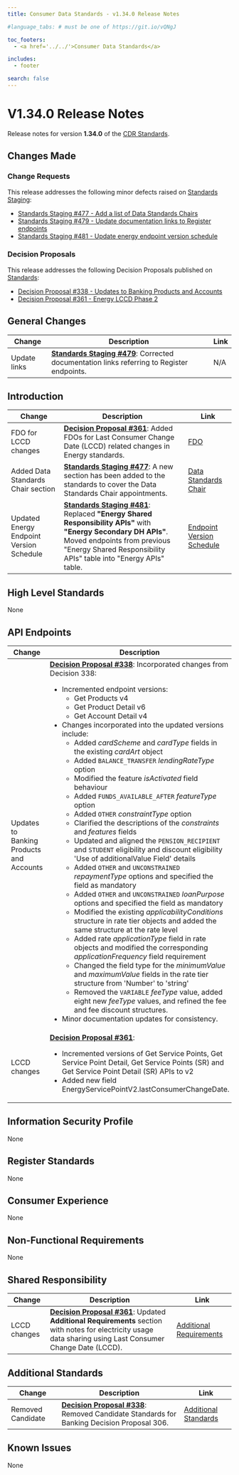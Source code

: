 ```yaml
---
title: Consumer Data Standards - v1.34.0 Release Notes

#language_tabs: # must be one of https://git.io/vQNgJ

toc_footers:
  - <a href='../../'>Consumer Data Standards</a>

includes:
  - footer

search: false
---
```


# V1.34.0 Release Notes
Release notes for version **1.34.0** of the [CDR Standards](../../).

## Changes Made
### Change Requests

This release addresses the following minor defects raised on [Standards Staging](https://github.com/ConsumerDataStandardsAustralia/standards-staging/issues):

- [Standards Staging #477 - Add a list of Data Standards Chairs](https://github.com/ConsumerDataStandardsAustralia/standards-staging/issues/477)
- [Standards Staging #479 - Update documentation links to Register endpoints](https://github.com/ConsumerDataStandardsAustralia/standards-staging/issues/479)
- [Standards Staging #481 - Update energy endpoint version schedule](https://github.com/ConsumerDataStandardsAustralia/standards-staging/issues/481)


### Decision Proposals
This release addresses the following Decision Proposals published on [Standards](https://github.com/ConsumerDataStandardsAustralia/standards/issues):

- [Decision Proposal #338 - Updates to Banking Products and Accounts](https://github.com/ConsumerDataStandardsAustralia/standards/issues/338)
- [Decision Proposal #361 - Energy LCCD Phase 2](https://github.com/ConsumerDataStandardsAustralia/standards/issues/361)


## General Changes
|Change|Description|Link|
|------|-----------|----|
| Update links | [**Standards Staging #479**](https://github.com/ConsumerDataStandardsAustralia/standards-staging/issues/479): Corrected documentation links referring to Register endpoints. | N/A


## Introduction
|Change|Description|Link|
|------|-----------|----|
| FDO for LCCD changes | [**Decision Proposal #361**](https://github.com/ConsumerDataStandardsAustralia/standards/issues/361): Added FDOs for Last Consumer Change Date (LCCD) related changes in Energy standards. | [FDO](../../#future-dated-obligations)
| Added Data Standards Chair section | [**Standards Staging #477**](https://github.com/ConsumerDataStandardsAustralia/standards-staging/issues/477): A new section has been added to the standards to cover the Data Standards Chair appointments. | [Data Standards Chair](../../#data-standards-chair)
| Updated Energy Endpoint Version Schedule | [**Standards Staging #481**](https://github.com/ConsumerDataStandardsAustralia/standards-staging/issues/481): Replaced **"Energy Shared Responsibility APIs"** with **"Energy Secondary DH APIs"**. Moved endpoints from previous "Energy Shared Responsibility APIs" table into "Energy APIs" table. | [Endpoint Version Schedule](../../#endpoint-version-schedule)

## High Level Standards
None


## API Endpoints
|Change|Description|Link|
|------|-----------|----|
| Updates to Banking Products and Accounts | [**Decision Proposal #338**](https://github.com/ConsumerDataStandardsAustralia/standards/issues/338): Incorporated changes from Decision 338:<ul><li>Incremented endpoint versions:<ul><li>Get Products v4</li><li>Get Product Detail v6</li><li>Get Account Detail v4</li></ul></li><li>Changes incorporated into the updated versions include:<ul><li>Added _cardScheme_ and _cardType_ fields in the existing _cardArt_ object</li><li>Added `BALANCE_TRANSFER` _lendingRateType_ option</li><li>Modified the feature _isActivated_ field behaviour</li><li>Added `FUNDS_AVAILABLE_AFTER` _featureType_ option</li><li>Added `OTHER` _constraintType_ option</li><li>Clarified the descriptions of the _constraints_ and _features_ fields</li><li>Updated and aligned the `PENSION_RECIPIENT` and `STUDENT` eligibility and discount eligibility 'Use of additionalValue Field' details</li><li>Added `OTHER` and `UNCONSTRAINED` _repaymentType_ options and specified the field as mandatory</li><li>Added `OTHER` and `UNCONSTRAINED` _loanPurpose_ options and specified the field as mandatory</li><li>Modified the existing _applicabilityConditions_ structure in rate tier objects and added the same structure at the rate level</li><li>Added rate _applicationType_ field in rate objects and modified the corresponding _applicationFrequency_ field requirement</li><li>Changed the field type for the _minimumValue_ and _maximumValue_ fields in the rate tier structure from 'Number' to 'string'</li><li>Removed the `VARIABLE` _feeType_ value, added eight new _feeType_ values, and refined the fee and fee discount structures.</li></ul></li><li>Minor documentation updates for consistency.</li></ul> | [Banking APIs](../../#banking-apis)
| LCCD changes | [**Decision Proposal #361**](https://github.com/ConsumerDataStandardsAustralia/standards/issues/361): <ul><li>Incremented versions of Get Service Points, Get Service Point Detail, Get Service Points (SR) and Get Service Point Detail (SR) APIs to v2</li><li>Added new field EnergyServicePointV2.lastConsumerChangeDate.</li></ul> | [Energy APIs](../../#energy-apis), [Energy SDH APIs](../../#energy-secondary-dh-apis)


## Information Security Profile
None


## Register Standards
None


## Consumer Experience
None


## Non-Functional Requirements
None


## Shared Responsibility
|Change|Description|Link|
|------|-----------|----|
| LCCD changes | [**Decision Proposal #361**](https://github.com/ConsumerDataStandardsAustralia/standards/issues/361): Updated **Additional Requirements** section with notes for electricity usage data sharing using Last Consumer Change Date (LCCD). | [Additional Requirements](../../#additional-requirements)

## Additional Standards
|Change|Description|Link|
|------|-----------|----|
| Removed Candidate | [**Decision Proposal #338**](https://github.com/ConsumerDataStandardsAustralia/standards/issues/338): Removed Candidate Standards for Banking Decision Proposal 306. | [Additional Standards](../../#additional-standards)


## Known Issues
None

